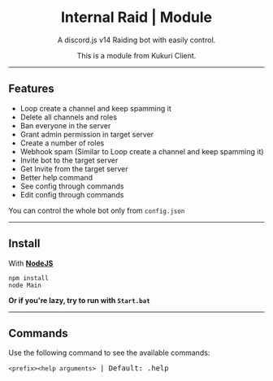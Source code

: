 <h1 align="center">Internal Raid | Module</h1>
<p align="center">A discord.js v14 Raiding bot with easily control.</p>
<p align="center">This is a module from Kukuri Client.</p>

<hr>

<h2>Features</h2>
<ul>
    <li>Loop create a channel and keep spamming it</li>
    <li>Delete all channels and roles</li>
    <li>Ban everyone in the server</li>
    <li>Grant admin permission in target server</li>
    <li>Create a number of roles</li>
    <li>Webhook spam (Similar to Loop create a channel and keep spamming it)</li>
    <li>Invite bot to the target server</li>
    <li>Get Invite from the target server</li>
    <li>Better help command</li>
    <li>See config through commands</li>
    <li>Edit config through commands</li>
</ul>

<p>You can control the whole bot only from <code>config.json</code></p>

<hr>

<h2>Install</h2>
<p>With <a href="https://www.npmjs.com/" target="_blank"><strong>NodeJS</strong></a></p>
<pre><code>npm install
node Main
</code></pre>

<p><strong>Or if you're lazy, try to run with <code>Start.bat</code></strong></p>

<hr>

<h2>Commands</h2>
<p>Use the following command to see the available commands:</p>
<pre><code>&lt;prefix&gt;&lt;help arguments&gt;</code> | Default: .help</pre>
